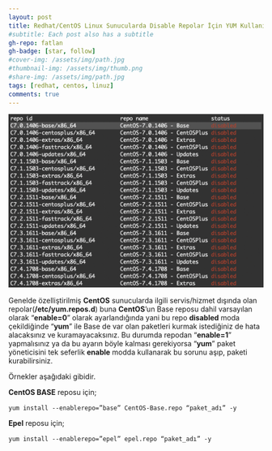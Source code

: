 ```yaml
---
layout: post
title: Redhat/CentOS Linux Sunucularda Disable Repolar İçin YUM Kullanımı – YUM ENABLE
#subtitle: Each post also has a subtitle
gh-repo: fatlan
gh-badge: [star, follow]
#cover-img: /assets/img/path.jpg
#thumbnail-img: /assets/img/thumb.png
#share-img: /assets/img/path.jpg
tags: [redhat, centos, linuz]
comments: true
---
```

![Crepe](/assets/img/red-with-yum-enab/red-yum-en01.png)

Genelde özelliştirilmiş **CentOS** sunucularda ilgili servis/hizmet dışında olan repolar(**/etc/yum.repos.d**) buna **CentOS**’un Base reposu dahil varsayılan olarak “**enable=0**” olarak ayarlandığında yani bu repo **disabled** moda çekildiğinde “**yum**” ile Base de var olan paketleri kurmak istediğiniz de hata alacaksınız ve kuramayacaksınız. Bu durumda repodan “**enable=1**” yapmalısınız ya da bu ayarın böyle kalması gerekiyorsa “**yum**” paket yöneticisini tek seferlik **enable** modda kullanarak bu sorunu aşıp, paketi kurabilirsiniz.

Örnekler aşağıdaki gibidir.

**CentOS BASE** reposu için;

~~~
yum install --enablerepo=”base” CentOS-Base.repo “paket_adı” -y
~~~

**Epel** reposu için;

~~~
yum install --enablerepo=”epel” epel.repo “paket_adı” -y
~~~